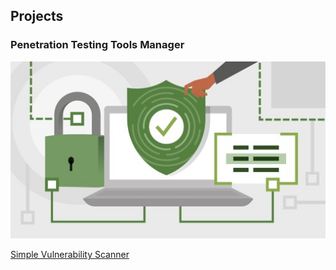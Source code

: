<section id="projects" class="section">
    <h1>Projects</h1>
    <h3>Penetration Testing Tools Manager</h3>
    <div class="project-item">
        <a href="https://github.com/VincentRitchie/PenTesting-Tools-Manager">
            <img src="vuln_scanner_image.jpeg" alt="Basic Vulnerability Scanner">
            <p>Simple Vulnerability Scanner</p>
        </a>
    </div>
</section>